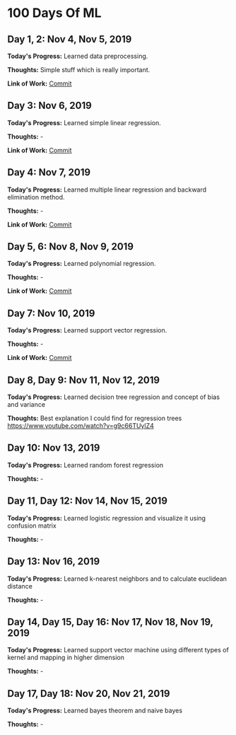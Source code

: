 # 100 Days Of ML

## Day 1, 2: Nov 4, Nov 5, 2019

**Today's Progress:** Learned data preprocessing.

**Thoughts:** Simple stuff which is really important.

**Link of Work:** [Commit](https://github.com/razapoonja/100DaysOfML/commit/43ace079a4fcbc96158da6f0979c20ec3eb6636e)

## Day 3: Nov 6, 2019

**Today's Progress:** Learned simple linear regression.

**Thoughts:** -

**Link of Work:** [Commit](https://github.com/razapoonja/100DaysOfML/commit/140da0db1e295cd0dc9dd5c48a65a5fd6bd66411)

## Day 4: Nov 7, 2019

**Today's Progress:** Learned multiple linear regression and backward elimination method.

**Thoughts:** -

**Link of Work:** [Commit](https://github.com/razapoonja/100DaysOfML/commit/0a5d53f79e85d1dd01f040d4c3abc6994873ac49)

## Day 5, 6: Nov 8, Nov 9, 2019

**Today's Progress:** Learned polynomial regression.

**Thoughts:** -

**Link of Work:** [Commit](https://github.com/razapoonja/100DaysOfML/commit/f47cb98de9d88ebc6a9fa7645de0bf9732b96d9a)

## Day 7: Nov 10, 2019

**Today's Progress:** Learned support vector regression.

**Thoughts:** -

**Link of Work:** [Commit](https://github.com/razapoonja/100DaysOfML/commit/80d1e2065e30a83aa4ef97fa44e7f208a55c86b2)

## Day 8, Day 9: Nov 11, Nov 12, 2019

**Today's Progress:** Learned decision tree regression and concept of bias and variance

**Thoughts:** Best explanation I could find for regression trees https://www.youtube.com/watch?v=g9c66TUylZ4

## Day 10: Nov 13, 2019

**Today's Progress:** Learned random forest regression

**Thoughts:** -

## Day 11, Day 12: Nov 14, Nov 15, 2019

**Today's Progress:** Learned logistic regression and visualize it using confusion matrix

**Thoughts:** -

## Day 13: Nov 16, 2019

**Today's Progress:** Learned k-nearest neighbors and to calculate euclidean distance

**Thoughts:** -

## Day 14, Day 15, Day 16: Nov 17, Nov 18, Nov 19, 2019

**Today's Progress:** Learned support vector machine using different types of kernel and mapping in higher dimension 

**Thoughts:** -

## Day 17, Day 18: Nov 20, Nov 21, 2019

**Today's Progress:** Learned bayes theorem and naive bayes 

**Thoughts:** -
